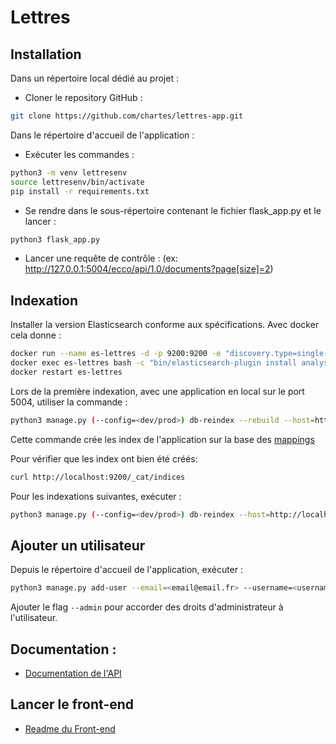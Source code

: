 # Lettres

## Installation
Dans un répertoire local dédié au projet :
- Cloner le repository GitHub :
```bash
git clone https://github.com/chartes/lettres-app.git
```

Dans le répertoire d'accueil de l'application :
- Exécuter les commandes :
```bash
python3 -m venv lettresenv
source lettresenv/bin/activate
pip install -r requirements.txt
```

- Se rendre dans le sous-répertoire contenant le fichier flask_app.py et le lancer :
```bash
python3 flask_app.py
```
- Lancer une requête de contrôle :
(ex: http://127.0.0.1:5004/ecco/api/1.0/documents?page[size]=2)

## Indexation

Installer la version Elasticsearch conforme aux spécifications.
Avec docker cela donne :
```bash
docker run --name es-lettres -d -p 9200:9200 -e "discovery.type=single-node" -e "xpack.security.enabled=false" -e "xpack.security.http.ssl.enabled=false" elasticsearch:8.12.1
docker exec es-lettres bash -c "bin/elasticsearch-plugin install analysis-icu"
docker restart es-lettres
```

Lors de la première indexation, avec une application en local
sur le port 5004, utiliser la commande :
```bash
python3 manage.py (--config=<dev/prod>) db-reindex --rebuild --host=http://localhost:5004
```
Cette commande crée les index de l'application sur la base des [mappings](./elasticsearch/)

Pour vérifier que les index ont bien été créés:
```bash
curl http://localhost:9200/_cat/indices
```

Pour les indexations suivantes, exécuter :
```bash
python3 manage.py (--config=<dev/prod>) db-reindex --host=http://localhost:5004
```

## Ajouter un utilisateur

Depuis le répertoire d'accueil de l'application, exécuter :
```bash
python3 manage.py add-user --email=<email@email.fr> --username=<username> --password=<userpassword>
```

Ajouter le flag `--admin` pour accorder des droits d'administrateur à l'utilisateur.


## Documentation :
- [Documentation de l'API](./docs/API.md)

## Lancer le front-end
- [Readme du Front-end](https://github.com/chartes/lettres-vue/blob/dev/README.md)
